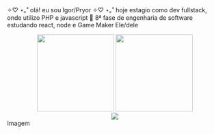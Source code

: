 ✧♡ ⋆｡˚ olá! eu sou Igor/Pryor ✧♡ ⋆｡˚
hoje estagio como dev fullstack, onde utilizo PHP e javascript 🙂
8ª fase de engenharia de software
estudando react, node e Game Maker
Ele/dele

<div align="center">
  <img height="180em" src="https://github-readme-stats.vercel.app/api/top-langs/?username=Praiyor&layout=donut&theme=dracula" />
  <img height="180em" src="338224_3xnLeoKj.png"/>
</div>

<div align="center"> 
  <a href = "mailto:igorigormeurer34@gmail.com"><img src="https://img.shields.io/badge/-Gmail-%23333?style=for-the-badge&logo=gmail&logoColor=white" target="_blank"></a>
</div>
Imagem
